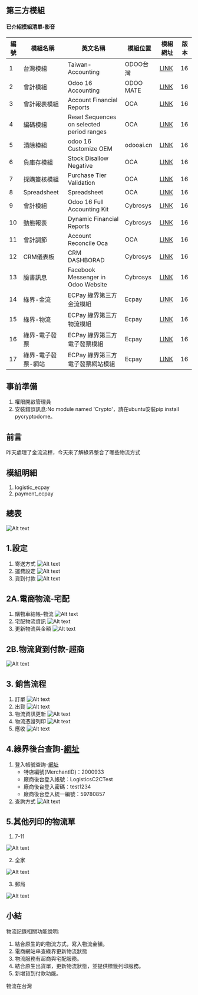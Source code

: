 ## 第三方模組
#### 已介紹模組清單-影音
|編號|模組名稱|英文名稱|模組位置|模組網址|版本|
|--|--|--|--|--|--|
|1|台灣模組|Taiwan-Accounting|ODOO台灣|[LINK](https://apps.odoo.com/apps/modules/14.0/l10n_tw/)|16|
|2|會計模組|Odoo 16 Accounting|ODOO MATE|[LINK](https://apps.odoo.com/apps/modules/16.0/om_account_accountant/)|16|
|3|會計報表模組|Account Financial Reports|OCA|[LINK](https://apps.odoo.com/apps/modules/16.0/account_financial_report/)|16|
|4|編碼模組|Reset Sequences on selected period ranges|OCA|[LINK](https://apps.odoo.com/apps/modules/16.0/sequence_reset_period/)|16|
|5|清除模組|odoo 16 Customize OEM|odooai.cn|[LINK](https://apps.odoo.com/apps/modules/16.0/app_odoo_customize/)|16|
|6|負庫存模組|Stock Disallow Negative|OCA|[LINK](https://apps.odoo.com/apps/modules/16.0/stock_no_negative/)|16|
|7|採購簽核模組|Purchase Tier Validation|OCA|[LINK](https://apps.odoo.com/apps/modules/16.0/purchase_tier_validation/)|16|
|8|Spreadsheet|Spreadsheet|OCA|[LINK](https://github.com/OCA/spreadsheet)|16|
|9|會計模組|Odoo 16 Full Accounting Kit|Cybrosys|[LINK](https://apps.odoo.com/apps/modules/16.0/base_accounting_kit/)|16|
|10|動態報表|Dynamic Financial Reports|Cybrosys|[LINK](https://apps.odoo.com/apps/modules/16.0/dynamic_accounts_report/)|16|
|11|會計調節|Account Reconcile Oca|OCA|[LINK](https://apps.odoo.com/apps/modules/16.0/account_reconcile_oca/)|16|
|12|CRM儀表板|CRM DASHBORAD|Cybrosys|[LINK](https://apps.odoo.com/apps/modules/16.0/crm_dashboard/)|16|
|13|臉書訊息|Facebook Messenger in Odoo Website|Cybrosys|[LINK](https://apps.odoo.com/apps/modules/16.0/fb_messenger/)|16|
|14|綠界-金流|ECPay 綠界第三方金流模組|Ecpay|[LINK](https://apps.odoo.com/apps/modules/16.0/payment_ecpay/)|16|
|15|綠界-物流|ECPay 綠界第三方物流模組|Ecpay|[LINK](https://apps.odoo.com/apps/modules/16.0/logistic_ecpay/)|16|
|16|綠界-電子發票|ECPay 綠界第三方電子發票模組|Ecpay|[LINK](https://apps.odoo.com/apps/modules/16.0/ecpay_invoice_tw/)|16|
|17|綠界-電子發票-網站|ECPay 綠界第三方電子發票網站模組|Ecpay|[LINK](https://apps.odoo.com/apps/modules/16.0/ecpay_invoice_website/)|16|

## 事前準備
1. 權限開啟管理員
2. 安裝錯誤訊息:No module named 'Crypto'，請在ubuntu安裝pip install pycryptodome。

## 前言
昨天處理了金流流程，今天來了解綠界整合了哪些物流方式

## 模組明細
1. logistic_ecpay
2. payment_ecpay

## 總表
![Alt text](https://github.com/ksharry/odoo-repository/blob/main/pic/E160201.png?raw=true)

## 1.設定
1. 寄送方式
![Alt text](https://github.com/ksharry/odoo-repository/blob/main/pic/E160202.png?raw=true)
2. 運費設定
![Alt text](https://github.com/ksharry/odoo-repository/blob/main/pic/E160203.png?raw=true)
3. 貨到付款
![Alt text](https://github.com/ksharry/odoo-repository/blob/main/pic/E160204.png?raw=true)

## 2A.電商物流-宅配
1. 購物車結帳-物流
![Alt text](https://github.com/ksharry/odoo-repository/blob/main/pic/E160206.png?raw=true)
2. 宅配物流資訊
![Alt text](https://github.com/ksharry/odoo-repository/blob/main/pic/E160205.png?raw=true)
3. 更新物流與金額
![Alt text](https://github.com/ksharry/odoo-repository/blob/main/pic/E160207.png?raw=true)

## 2B.物流貨到付款-超商
![Alt text](https://github.com/ksharry/odoo-repository/blob/main/pic/E160214.png?raw=true)

## 3. 銷售流程
1. 訂單
![Alt text](https://github.com/ksharry/odoo-repository/blob/main/pic/E160208.png?raw=true)
2. 出貨
![Alt text](https://github.com/ksharry/odoo-repository/blob/main/pic/E160209.png?raw=true)
3. 物流資訊更新
![Alt text](https://github.com/ksharry/odoo-repository/blob/main/pic/E160210.png?raw=true)
4. 物流憑證列印
![Alt text](https://github.com/ksharry/odoo-repository/blob/main/pic/E160211.png?raw=true)
5. 應收
![Alt text](https://github.com/ksharry/odoo-repository/blob/main/pic/E160212.png?raw=true)

## 4.綠界後台查詢-[網址](https://vendor-stage.ecpay.com.tw/)
1. 登入帳號查詢-[網址](https://developers.ecpay.com.tw/?p=7398&_gl=1*1sxy8he*_gcl_au*MTc0NzkzNjQ0NC4xNjk5OTQ4MDM3)
   + 特店編號(MerchantID)：2000933
   + 廠商後台登入帳號：LogisticsC2CTest
   + 廠商後台登入密碼：test1234
   + 廠商後台登入統一編號：59780857
2. 查詢方式
![Alt text](https://github.com/ksharry/odoo-repository/blob/main/pic/E160213.png?raw=true)

## 5.其他列印的物流單
1. 7-11

![Alt text](https://github.com/ksharry/odoo-repository/blob/main/pic/E160215.png?raw=true)


2. 全家

![Alt text](https://github.com/ksharry/odoo-repository/blob/main/pic/E160217.png?raw=true)


3. 郵局

![Alt text](https://github.com/ksharry/odoo-repository/blob/main/pic/E160216.png?raw=true)

## 小結
物流記錄相關功能說明:
1. 結合原生的的物流方式，寫入物流金額。
2. 電商網站串查綠界更新物流狀態
3. 物流服務有超商與宅配服務。
4. 結合原生出貨單，更新物流狀態，並提供標籤列印服務。
5. 新增貨到付款功能。

物流在台灣
